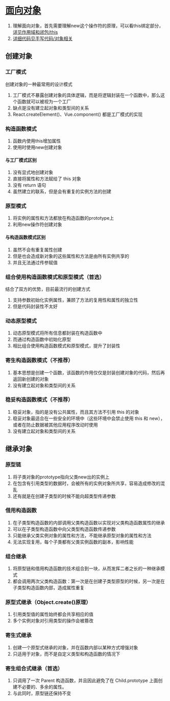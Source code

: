 # [面向对象](https://tsejx.github.io/javascript-guidebook/object-oriented-programming)
1. 理解面向对象，首先需要理解new这个操作符的原理，可以看this绑定部分，[详见作用域和闭包/this](../03-作用域和闭包/05-this.md)
2. [详细代码见手写代码/对象相关](../08-代码手写/01-对象相关.md)

## 创建对象

### 工厂模式

创建对象的一种最常用的设计模式

1. 工厂模式不暴露创建对象的具体逻辑，而是将逻辑封装在一个函数中，那么这个函数就可以被视为一个工厂
2. 缺点是没有建立起对象和类型间的关系
3. React.createElement()、Vue.component() 都是工厂模式的实现

### 构造函数模式

1. 函数内使用this增加属性
2. 使用时使用new创建对象

#### 与工厂模式区别

1. 没有显式地创建对象
2. 直接将属性和方法赋给了 this 对象
3. 没有 return 语句
4. 虽然建立的联系，但是会有重复的实例方法的创建

### 原型模式

1. 将实例的属性和方法都放在构造函数的prototype上
2. 利用new操作符创建对象

#### 与构造函数模式区别

1. 虽然不会有重复属性创建
2. 但是也会造成新对象的这些属性和方法是由所有实例共享的
3. 并且无法通过传参赋值

### 组合使用构造函数模式和原型模式（首选）

结合了双方的优势，目前最流行的创建方式
1. 支持参数初始化实例属性，兼顾了方法的复用性和属性的独立性
2. 但是代码封装性不太好

### 动态原型模式

1. 动态原型模式将所有信息都封装在构造函数中
2. 而通过构造函数中初始化原型
3. 相比组合使用构造函数模式和原型模式，提升了封装性

### 寄生构造函数模式（不推荐）

1. 基本思想是创建一个函数，该函数的作用仅仅是封装创建对象的代码，然后再返回新创建的对象
2. 没有建立起对象和类型间的关系

### 稳妥构造函数模式（不推荐）

1. 稳妥对象，指的是没有公共属性，而且其方法不引用 this 的对象
2. 稳妥对象最适合在一些安全的环境中（这些环境中会禁止使用 this 和 new），或者在防止数据被其他应用程序改动时使用
3. 没有建立起对象和类型间的关系

## 继承对象

### 原型链

1. 将子类对象的prototype指向父类new出的实例上
2. 在包含有引用类型的数据时，会被所有的实例对象所共享，容易造成修改的混乱
3. 还有就是在创建子类型的时候不能向超类型传递参数

### 借用构造函数

1. 在子类型构造函数的内部调用父类构造函数以实现对父类构造函数属性的继承
2. 可以在子类型构造函数中向父类型构造函数传递参数
3. 只能继承父类实例对象的属性和方法，不能继承原型对象的属性和方法
4. 无法实现复用，每个子类都有父类实例函数的副本，影响性能

### 组合继承

1. 将原型链和借用构造函数的技术组合到一块，从而发挥二者之长的一种继承模式
2. 都会调用两次父类构造函数：第一次是在创建子类型原型的时候，另一次是在子类型构造函数内部，造成属性重复

### 原型式继承（Object.create()原理）

1. 引用类型值的属性始终都会共享相应的值
2. 多个实例对象对引用类型的操作会被篡改

### 寄生式继承

1. 创建一个原型式继承的对象，并在函数内部以某种方式增强对象
2. 只适用于对象，而不是自定义类型和构造函数的情况下

### 寄生组合式继承（首选）

1. 只调用了一次 Parent 构造函数，并且因此避免了在 Child.prototype 上面创建不必要的、多余的属性。
2. 与此同时，原型链还保持不变
